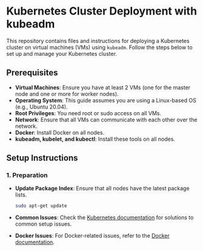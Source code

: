 # Kubernetes Cluster Deployment with kubeadm

This repository contains files and instructions for deploying a Kubernetes cluster on virtual machines (VMs) using `kubeadm`. Follow the steps below to set up and manage your Kubernetes cluster.

## Prerequisites

- **Virtual Machines**: Ensure you have at least 2 VMs (one for the master node and one or more for worker nodes).
- **Operating System**: This guide assumes you are using a Linux-based OS (e.g., Ubuntu 20.04).
- **Root Privileges**: You need root or sudo access on all VMs.
- **Network**: Ensure that all VMs can communicate with each other over the network.
- **Docker**: Install Docker on all nodes.
- **kubeadm, kubelet, and kubectl**: Install these tools on all nodes.

## Setup Instructions

### 1. Preparation

- **Update Package Index**: Ensure that all nodes have the latest package lists.
  
  ```bash
  sudo apt-get update

- **Common Issues**: Check the [Kubernetes documentation](https://kubernetes.io/docs/setup/) for solutions to common setup issues.
- **Docker Issues**: For Docker-related issues, refer to the [Docker documentation](https://docs.docker.com/get-started/).
